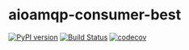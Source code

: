 # aioamqp-consumer-best

[![PyPI version](https://badge.fury.io/py/aioamqp-consumer-best.svg)](https://pypi.org/project/aioamqp-consumer-best/) [![Build Status](https://travis-ci.org/tkukushkin/aioamqp-consumer-best.svg?branch=master)](https://travis-ci.org/tkukushkin/aioamqp-consumer-best) [![codecov](https://codecov.io/gh/tkukushkin/aioamqp-consumer-best/branch/master/graph/badge.svg)](https://codecov.io/gh/tkukushkin/aioamqp-consumer-best)

